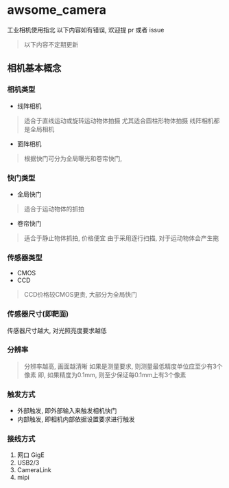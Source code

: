 # awsome_camera
工业相机使用指北
以下内容如有错误, 欢迎提 pr 或者 issue
> 以下内容不定期更新
## 相机基本概念

### 相机类型
- 线阵相机
> 适合于直线运动或旋转运动物体拍摄
> 尤其适合圆柱形物体拍摄
> 线阵相机都是全局相机
- 面阵相机
> 根据快门可分为全局曝光和卷帘快门, 


### 快门类型
- 全局快门
> 适合于运动物体的抓拍
- 卷帘快门
> 适合于静止物体抓拍, 价格便宜
> 由于采用逐行扫描, 对于运动物体会产生拖

### 传感器类型
- CMOS
- CCD
> CCD价格较CMOS更贵, 大部分为全局快门

### 传感器尺寸(即靶面)
传感器尺寸越大, 对光照亮度要求越低

### 分辨率
> 分辨率越高, 画面越清晰
> 如果是测量要求, 则测量最低精度单位应至少有3个像素
> 即, 如果精度为0.1mm, 则至少保证每0.1mm上有3个像素

### 触发方式
- 外部触发, 即外部输入来触发相机快门
- 内部触发, 即相机内部依据设置要求进行触发

### 接线方式
1. 网口 GigE
2. USB2/3
3. CameraLink
4. mipi
